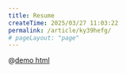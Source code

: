 ```yaml
---
title: Resume
createTime: 2025/03/27 11:03:22
permalink: /article/ky39hefg/
# pageLayout: "page"
---
```


@[demo html](./resume.html)
